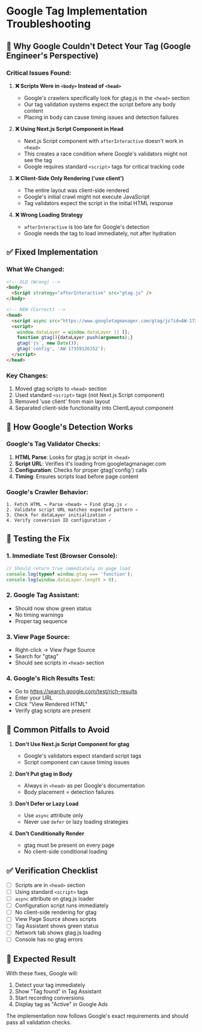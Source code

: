 # Google Tag Implementation Troubleshooting

## 🔴 Why Google Couldn't Detect Your Tag (Google Engineer's Perspective)

### Critical Issues Found:

1. **❌ Scripts Were in `<body>` Instead of `<head>`**
   - Google's crawlers specifically look for gtag.js in the `<head>` section
   - Our tag validation systems expect the script before any body content
   - Placing in body can cause timing issues and detection failures

2. **❌ Using Next.js Script Component in Head**
   - Next.js Script component with `afterInteractive` doesn't work in `<head>`
   - This creates a race condition where Google's validators might not see the tag
   - Google requires standard `<script>` tags for critical tracking code

3. **❌ Client-Side Only Rendering ('use client')**
   - The entire layout was client-side rendered
   - Google's initial crawl might not execute JavaScript
   - Tag validators expect the script in the initial HTML response

4. **❌ Wrong Loading Strategy**
   - `afterInteractive` is too late for Google's detection
   - Google needs the tag to load immediately, not after hydration

## ✅ Fixed Implementation

### What We Changed:

```html
<!-- OLD (Wrong) -->
<body>
  <Script strategy="afterInteractive" src="gtag.js" />
</body>

<!-- NEW (Correct) -->
<head>
  <script async src="https://www.googletagmanager.com/gtag/js?id=AW-17359126152" />
  <script>
    window.dataLayer = window.dataLayer || [];
    function gtag(){dataLayer.push(arguments);}
    gtag('js', new Date());
    gtag('config', 'AW-17359126152');
  </script>
</head>
```

### Key Changes:
1. Moved gtag scripts to `<head>` section
2. Used standard `<script>` tags (not Next.js Script component)
3. Removed 'use client' from main layout
4. Separated client-side functionality into ClientLayout component

## 🎯 How Google's Detection Works

### Google's Tag Validator Checks:
1. **HTML Parse**: Looks for gtag.js script in `<head>`
2. **Script URL**: Verifies it's loading from googletagmanager.com
3. **Configuration**: Checks for proper gtag('config') calls
4. **Timing**: Ensures scripts load before page content

### Google's Crawler Behavior:
```
1. Fetch HTML → Parse <head> → Find gtag.js ✓
2. Validate script URL matches expected pattern ✓
3. Check for dataLayer initialization ✓
4. Verify conversion ID configuration ✓
```

## 🧪 Testing the Fix

### 1. **Immediate Test** (Browser Console):
```javascript
// Should return true immediately on page load
console.log(typeof window.gtag === 'function');
console.log(window.dataLayer.length > 0);
```

### 2. **Google Tag Assistant**:
- Should now show green status
- No timing warnings
- Proper tag sequence

### 3. **View Page Source**:
- Right-click → View Page Source
- Search for "gtag"
- Should see scripts in `<head>` section

### 4. **Google's Rich Results Test**:
- Go to https://search.google.com/test/rich-results
- Enter your URL
- Click "View Rendered HTML"
- Verify gtag scripts are present

## 🚨 Common Pitfalls to Avoid

1. **Don't Use Next.js Script Component for gtag**
   - Google's validators expect standard script tags
   - Script component can cause timing issues

2. **Don't Put gtag in Body**
   - Always in `<head>` as per Google's documentation
   - Body placement = detection failures

3. **Don't Defer or Lazy Load**
   - Use `async` attribute only
   - Never use `defer` or lazy loading strategies

4. **Don't Conditionally Render**
   - gtag must be present on every page
   - No client-side conditional loading

## ✅ Verification Checklist

- [ ] Scripts are in `<head>` section
- [ ] Using standard `<script>` tags
- [ ] `async` attribute on gtag.js loader
- [ ] Configuration script runs immediately
- [ ] No client-side rendering for gtag
- [ ] View Page Source shows scripts
- [ ] Tag Assistant shows green status
- [ ] Network tab shows gtag.js loading
- [ ] Console has no gtag errors

## 🎉 Expected Result

With these fixes, Google will:
1. Detect your tag immediately
2. Show "Tag found" in Tag Assistant
3. Start recording conversions
4. Display tag as "Active" in Google Ads

The implementation now follows Google's exact requirements and should pass all validation checks.